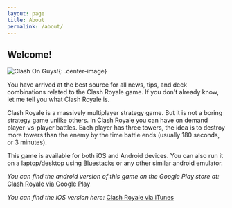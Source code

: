 ```yaml
---
layout: page
title: About
permalink: /about/
---
```


Welcome!
------
 
 ![Clash On Guys!](http://clashroyaledb.com/wp-content/uploads/2016/03/arena-clash-royale-banner.jpeg){: .center-image}
 
You have arrived at the best source for all news, tips, and deck combinations related to the Clash Royale game. If you don't already know, let me tell you what Clash Royale is.

Clash Royale is a massively multiplayer strategy game. But it is not a boring strategy game unlike others. In Clash Royale you can have on demand player-vs-player battles. Each player has three towers, the idea is to destroy more towers than the enemy by the time battle ends (usually 180 seconds, or 3 minutes).

This game is available for both iOS and Android devices. You can also run it on a laptop/desktop using [Bluestacks](http://www.bluestacks.com/) or any other similar android emulator.

*You can find the android version of this game on the Google Play store at:*	
[Clash Royale via Google Play](https://play.google.com/store/apps/details?id=com.supercell.clashroyale&hl=en)

*You can find the iOS version here:*
[Clash Royale via iTunes](https://itunes.apple.com/nz/app/clash-royale/id1053012308?mt=8)

<style>
.center-image
{
    margin: 0 auto;
    display: block;
}
</style>